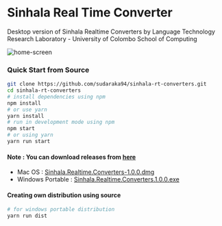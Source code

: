 # Sinhala Real Time Converter
Desktop version of Sinhala Realtime Converters by Language Technology Research Laboratory - University of Colombo School of Computing 

![home-screen](https://i.ibb.co/M9DzCrt/sinhala-rt-converter.png)

### Quick Start from Source

```sh
git clone https://github.com/sudaraka94/sinhala-rt-converters.git
cd sinhala-rt-converters
# install dependencies using npm
npm install
# or use yarn
yarn install
# run in development mode using npm
npm start
# or using yarn
yarn run start
```

#### Note : You can download releases from [here](https://github.com/sudaraka94/sinhala-rt-converters/releases)
* Mac OS : [Sinhala.Realtime.Converters-1.0.0.dmg](https://github.com/sudaraka94/sinhala-rt-converters/releases/download/1.0.0/Sinhala.Realtime.Converters-1.0.0.dmg)
* Windows Portable : [Sinhala.Realtime.Converters.1.0.0.exe](https://github.com/sudaraka94/sinhala-rt-converters/releases/download/1.0.0/Sinhala.Realtime.Converters.1.0.0.exe)

#### Creating own distribution using source
```sh
# for windows portable distribution
yarn run dist
```
